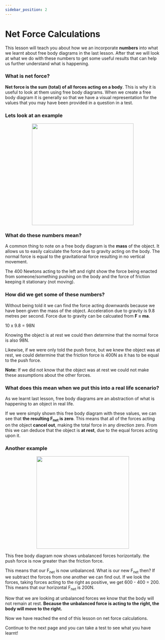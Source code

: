 ```yaml
---
sidebar_position: 2
---
```


# Net Force Calculations

This lesson will teach you about how we an incorporate **numbers** into what we learnt about free body diagrams in the last lesson. After that we will look at what we do with these numbers to get some useful results that can help us further understand what is happening.

### What is net force?

**Net force is the sum (total) of all forces acting on a body**. This is why it is useful to look at them using free body diagrams. When we create a free body diagram it is generally so that we have a visual representation for the values that you may have been provided in a question in a test.

### Lets look at an example

<p align="center">
  <img width="330" height="330" src="/img/FBD_6.png"></img>
</p>

### What do these numbers mean?

A common thing to note on a free body diagram is the **mass** of the object. It allows us to easily calculate the force due to gravity acting on the body. The normal force is equal to the gravitational force resulting in no vertical movement.

The 400 Newtons acting to the left and right show the force being enacted from someone/something pushing on the body and the force of friction keeping it stationary (not moving). 

### How did we get some of these numbers?

Without being told it we can find the force acting downwards because we have been given the mass of the object.
Acceleration due to gravity is 9.8 metres per second. Force due to gravity can be calcuated from **F = ma**.

10 x 9.8 = 98N

Knowing the object is at rest we could then determine that the normal force is also 98N.

Likewise, if we were only told the push force, but we knew the object was at rest, we could determine that the friction force is 400N as it has to be equal to the push force.

**Note:** If we did not know that the object was at rest we could not make these assumptions about the other forces.

### What does this mean when we put this into a real life scenario?

As we learnt last lesson, free body diagrams are an abstraction of what is happening to an object in real life.

If we were simply shown this free body diagram with these values, we can see that **the resulting F<sub>net</sub> is zero**. This means that all of the forces acting on the object **cancel out**, making the total force in any direction zero. From this we can deduce that the object is **at rest**, due to the equal forces acting upon it.

### Another example

<p align="center">
  <img width="300" height="300" src="/img/FBD_7.png"></img>
</p>
This free body diagram now shows unbalanced forces horizontally. the push force is now greater than the friction force.

This means that our F<sub>net</sub> is now unbalanced. What is our new F<sub>net</sub> then? If we subtract the forces from one another we can find out. If we look the forces, taking forces acting to the right as positive, we get 600 - 400 = 200. This means that our horizontal F<sub>net</sub> is 200N.

Now that we are looking at unbalanced forces we know that the body will not remain at rest. **Because the unbalanced force is acting to the right, the body will move to the right.**



Now we have reached the end of this lesson on net force calculations.

Continue to the next page and you can take a test to see what you have learnt!